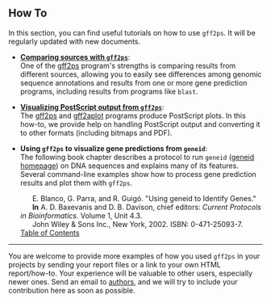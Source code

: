 ## How To

In this section, you can find useful tutorials on how to use `gff2ps`. It will be regularly updated with new documents.

- **[Comparing sources with `gff2ps`](gff2ps_docs/comp_sources/index.html)**:  
  One of the [gff2ps](http://genome.crg.es/software/gfftools/GFF2PS.html) program's strengths is comparing results from different sources, allowing you to easily see differences among genomic sequence annotations and results from one or more gene prediction programs, including results from programs like `blast`.

- **[Visualizing PostScript output from `gff2ps`](gff2ps_docs/visualizing/index.html)**:  
  The [gff2ps](http://genome.crg.es/software/gfftools/GFF2PS.html) and [gff2aplot](http://genome.crg.es/software/gfftools/GFF2APLOT.html) programs produce PostScript plots. In this how-to, we provide help on handling PostScript output and converting it to other formats (including bitmaps and PDF).

- **Using `gff2ps` to visualize gene predictions from `geneid`**:  
  The following book chapter describes a protocol to run `geneid` ([geneid homepage](http://genome.crg.es/software/geneid/)) on DNA sequences and explains many of its features. Several command-line examples show how to process gene prediction results and plot them with `gff2ps`.

  &nbsp;&nbsp;&nbsp;&nbsp;&nbsp;&nbsp;E. Blanco, G. Parra, and R. Guigó. "Using geneid to Identify Genes."  
  &nbsp;&nbsp;&nbsp;&nbsp;&nbsp;&nbsp;**In** A. D. Baxevanis and D. B. Davison, chief editors: *Current Protocols in Bioinformatics.* Volume 1, Unit 4.3.  
  &nbsp;&nbsp;&nbsp;&nbsp;&nbsp;&nbsp;John Wiley & Sons Inc., New York, 2002. ISBN: 0-471-25093-7.  
  [Table of Contents](http://www.wiley.com/WileyCDA/WileyTitle/productCd-0471250937,descCd-tableOfContents.html)

---

You are welcome to provide more examples of how you used `gff2ps` in your projects by sending your report files or a link to your own HTML report/how-to. Your experience will be valuable to other users, especially newer ones. Send an email to [authors](mailto:jabril@imim.es?subject=[GFF2PS]%20HOWTOs), and we will try to include your contribution here as soon as possible.
